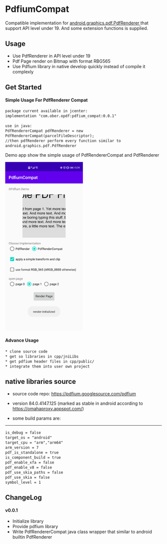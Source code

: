 # PdfiumCompat
Compatible implementation for [ android.graphics.pdf.PdfRenderer ]( https://developer.android.com/reference/android/graphics/pdf/PdfRenderer ) that support API level under 19. And some extension functions is supplied.

## Usage
 * Use PdfRenderer in API level under 19
 * Pdf Page render on Bitmap with format RBG565
 * Use Pdfium library in native develop quickly instead of compile it complexly 

## Get Started
  #### Simple Usage For PdfRenderer Compat
    package current available in jcenter:
    implementation "com.ober.opdf:pdfium_compat:0.0.1"
    
    use in java:
    PdfRendererCompat pdfRenderer = new PdfRendererCompat(parcelFileDescriptor);
    //then pdfRenderer perform every function similar to android.graphics.pdf.PdfRenderer
  
  Demo app show the simple usage of PdfRendererCompat and PdfRenderer
  
  <img src="https://github.com/Zhang0o/AndroidPdfiumCompat/blob/master/demo_screenshot.png" width="250"/>
  
  
  #### Advance Usage
    * clone source code
    * get so libraries in cpp/jniLibs
    * get pdfium header files in cpp/public/
    * integrate them into user own project

## native libraries source

  * source code repo: https://pdfium.googlesource.com/pdfium
  
  * version 84.0.4147.125	(marked as stable in android according to https://omahaproxy.appspot.com/)
  
  * some build params are:
  -----
    is_debug = false
    target_os = "android"
    target_cpu = "arm","arm64"
    arm_version = 7
    pdf_is_standalone = true
    is_component_build = true
    pdf_enable_xfa = false
    pdf_enable_v8 = false
    pdf_use_skia_paths = false
    pdf_use_skia = false
    symbol_level = 1
 
## ChangeLog
  #### v0.0.1
   * Initialize library
   * Provide pdfium library 
   * Write PdfRendererCompat java class wrapper that similar to android builtin PdfRenderer
    
